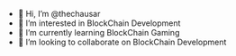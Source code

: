 - 👋 Hi, I’m @thechausar
- 👀 I’m interested in BlockChain Development
- 🌱 I’m currently learning BlockChain Gaming
- 💞️ I’m looking to collaborate on BlockChain Development

<!---
thechausar/thechausar is a ✨ special ✨ repository because its `README.md` (this file) appears on your GitHub profile.
You can click the Preview link to take a look at your changes.
--->
